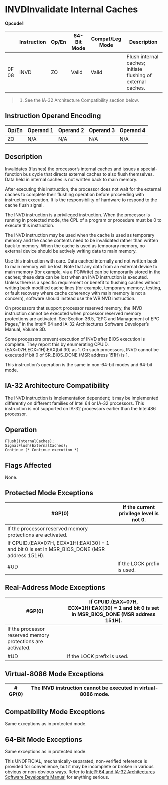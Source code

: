 # INVD**Invalidate Internal Caches**

**Opcode1**

|       | Instruction | Op/En | 64-Bit Mode | Compat/Leg Mode | Description                                                  |
| ----- | ----------- | ----- | ----------- | --------------- | ------------------------------------------------------------ |
| 0F 08 | INVD        | ZO    | Valid       | Valid           | Flush internal caches; initiate flushing of external caches. |

> 1. See the IA-32 Architecture Compatibility section below.

## Instruction Operand Encoding

| Op/En | Operand 1 | Operand 2 | Operand 3 | Operand 4 |
| ----- | --------- | --------- | --------- | --------- |
| ZO    | N/A       | N/A       | N/A       | N/A       |

## Description

Invalidates (flushes) the processor’s internal caches and issues a special-function bus cycle that directs external caches to also flush themselves. Data held in internal caches is not written back to main memory.

After executing this instruction, the processor does not wait for the external caches to complete their flushing operation before proceeding with instruction execution. It is the responsibility of hardware to respond to the cache flush signal.

The INVD instruction is a privileged instruction. When the processor is running in protected mode, the CPL of a program or procedure must be 0 to execute this instruction.

The INVD instruction may be used when the cache is used as temporary memory and the cache contents need to be invalidated rather than written back to memory. When the cache is used as temporary memory, no external device should be actively writing data to main memory.

Use this instruction with care. Data cached internally and not written back to main memory will be lost. Note that any data from an external device to main memory (for example, via a PCIWrite) can be temporarily stored in the caches; these data can be lost when an INVD instruction is executed. Unless there is a specific requirement or benefit to flushing caches without writing back modified cache lines (for example, temporary memory, testing, or fault recovery where cache coherency with main memory is not a concern), software should instead use the WBINVD instruction.

On processors that support processor reserved memory, the INVD instruction cannot be executed when processor reserved memory protections are activated. See Section 36.5, “EPC and Management of EPC Pages,” in the Intel® 64 and IA-32 Architectures Software Developer’s Manual, Volume 3D.

Some processors prevent execution of INVD after BIOS execution is complete. They report this by enumerating CPUID.(EAX=07H,ECX=1H):EAX[bit 30] as 1. On such processors, INVD cannot be executed if bit 0 of SR_BIOS_DONE (MSR address 151H) is 1.

This instruction’s operation is the same in non-64-bit modes and 64-bit mode.

## IA-32 Architecture Compatibility

The INVD instruction is implementation dependent; it may be implemented differently on different families of Intel 64 or IA-32 processors. This instruction is not supported on IA-32 processors earlier than the Intel486 processor.

## Operation

```
Flush(InternalCaches);
SignalFlush(ExternalCaches);
Continue (* Continue execution *)

```

## Flags Affected

None.

## Protected Mode Exceptions

| \#​​​​GP(0)                                                                                  | If the current privilege level is not 0. |
| -------------------------------------------------------------------------------------------- | ---------------------------------------- |
| If the processor reserved memory protections are activated.                                  |
| If CPUID.(EAX=07H, ECX=1H):EAX[30] = 1 and bit 0 is set in MSR_BIOS_DONE (MSR address 151H). |
| #​​​UD                                                                                       | If the LOCK prefix is used.              |

## Real-Address Mode Exceptions

| \#​​​​GP(0)                                                 | If CPUID.(EAX=07H, ECX=1H):EAX[30] = 1 and bit 0 is set in MSR_BIOS_DONE (MSR address 151H). |
| ----------------------------------------------------------- | -------------------------------------------------------------------------------------------- |
| If the processor reserved memory protections are activated. |
| #​​​UD                                                      | If the LOCK prefix is used.                                                                  |

## Virtual-8086 Mode Exceptions

| \#​​​​GP(0) | The INVD instruction cannot be executed in virtual-8086 mode. |
| ----------- | ------------------------------------------------------------- |

## Compatibility Mode Exceptions

Same exceptions as in protected mode.

## 64-Bit Mode Exceptions

Same exceptions as in protected mode.

This UNOFFICIAL, mechanically-separated, non-verified reference is provided for convenience, but it may be
incomplete or broken in various obvious or non-obvious
ways. Refer to [Intel® 64 and IA-32 Architectures Software Developer’s Manual](https://software.intel.com/en-us/download/intel-64-and-ia-32-architectures-sdm-combined-volumes-1-2a-2b-2c-2d-3a-3b-3c-3d-and-4) for anything serious.
